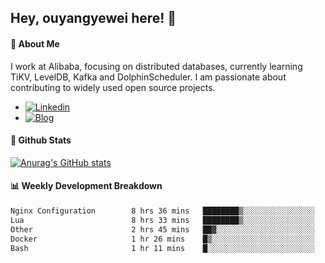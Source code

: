 ## Hey, ouyangyewei here! :wave:

#### :rocket: About Me
I work at Alibaba, focusing on distributed databases, currently learning TiKV, LevelDB, Kafka and DolphinScheduler. I am passionate about contributing to widely used open source projects.

- [![Linkedin](https://img.shields.io/badge/LinkedIn-ouyangyewei-blue)](https://www.linkedin.com/in/ouyangyewei/)
- [![Blog](https://img.shields.io/badge/Blog-yeweiouyang-orange)](https://blog.csdn.net/yeweiouyang)

#### :star2: Github Stats
[![Anurag's GitHub stats](https://github-readme-stats.vercel.app/api?username=ouyangyewei&show_icons=true&cache_seconds=3600&theme=tokyonight)](https://github.com/anuraghazra/github-readme-stats)

#### :bar_chart: Weekly Development Breakdown
<!--START_SECTION:waka-->

```txt
Nginx Configuration        8 hrs 36 mins   ████████▒░░░░░░░░░░░░░░░░   33.41 %
Lua                        8 hrs 33 mins   ████████▒░░░░░░░░░░░░░░░░   33.19 %
Other                      2 hrs 45 mins   ██▓░░░░░░░░░░░░░░░░░░░░░░   10.70 %
Docker                     1 hr 26 mins    █▒░░░░░░░░░░░░░░░░░░░░░░░   05.58 %
Bash                       1 hr 11 mins    █░░░░░░░░░░░░░░░░░░░░░░░░   04.61 %
```

<!--END_SECTION:waka-->
